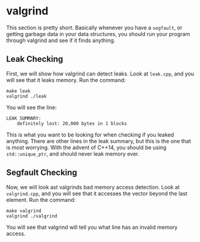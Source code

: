 # valgrind

This section is pretty short.
Basically whenever you have a `segfault`, or getting garbage data in your data structures, you should run your program through valgrind and see if it finds anything.

## Leak Checking

First, we will show how valgrind can detect leaks.
Look at `leak.cpp`, and you will see that it leaks memory.
Run the command:

```
make leak
valgrind ./leak
```

You will see the line:

```
LEAK SUMMARY:
    definitely lost: 20,000 bytes in 1 blocks
```

This is what you want to be looking for when checking if you leaked anything.
There are other lines in the leak summary, but this is the one that is most worrying.
With the advent of C++14, you should be using `std::unique_ptr`, and should never leak memory ever.

## Segfault Checking

Now, we will look ast valgrinds bad memory access detection.
Look at `valgrind.cpp`, and you will see that it accesses the vector beyond the last element.
Run the command:

```
make valgrind
valgrind ./valgrind
```

You will see that valgrind will tell you what line has an invalid memory access.
